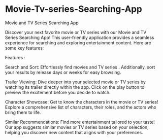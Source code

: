 # Movie-Tv-series-Searching-App
Movie and TV Series Searching App

Discover your next favorite movie or TV series with our Movie and TV Series Searching App! This user-friendly application provides a seamless experience for searching and exploring entertainment content. Here are some key features:

Features :

Search and Sort: Effortlessly find movies and TV series . Additionally, sort your results by release days or weeks for easy browsing.

Trailer Viewing: Dive deeper into your selected movie or TV series by watching its trailer directly within the app. Click on the play button to preview the excitement before you decide to watch.

Character Showcase: Get to know the characters in the movie or TV series! Explore a comprehensive list of characters, their roles, and the actors who bring them to life.

Similar Recommendations: Find more entertainment tailored to your taste! Our app suggests similar movies or TV series based on your selection, helping you discover new content that aligns with your preferences.
